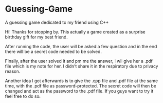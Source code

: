 # Guessing-Game
A guessing game dedicated to my friend using C++

Hi! Thanks for stopping by. This actually a game created as a surprise birthday gift for my best friend. 

After running the code, the user will be asked a few question and in the end there will be a secret code needed to be solved. 

Finally, after the user solved it and pm me the answer, I wll give her a .pdf file which is my note for her. I didn't share it in the respiratory due to privacy reason.

Another idea I got afterwards is to give the .cpp file and .pdf file at the same time, with the .pdf file as password-protected. The secret code will then be changed and act as the password to the .pdf file. If you guys want to try it feel free to do so.
